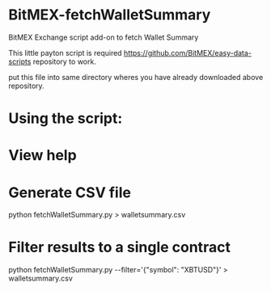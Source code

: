 # BitMEX-fetchWalletSummary
BitMEX Exchange script add-on to fetch Wallet Summary

This little payton script is required https://github.com/BitMEX/easy-data-scripts repository to work.

put this file into same directory wheres you have already downloaded above repository.

# Using the script:

# View help
# Generate CSV file
python fetchWalletSummary.py > walletsummary.csv
# Filter results to a single contract
python fetchWalletSummary.py --filter='{"symbol": "XBTUSD"}' > walletsummary.csv
